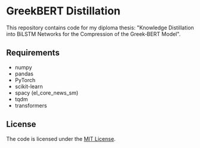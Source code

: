 # GreekBERT Distillation

This repository contains code for my diploma thesis: "Knowledge Distillation into BiLSTM Networks for the Compression of the Greek‐BERT Model".

## Requirements

* numpy
* pandas
* PyTorch
* scikit-learn
* spacy (el\_core\_news\_sm)
* tqdm
* transformers

## License

The code is licensed under the [MIT License](https://opensource.org/licenses/MIT).